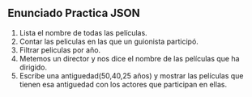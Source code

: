 ## Enunciado Practica JSON

1. Lista el nombre de todas las películas.
2. Contar las peliculas en las que un guionista participó.
3. Filtrar peliculas por año.
4. Metemos un director y nos dice el nombre de las películas que ha dirigido.
5. Escribe una antiguedad(50,40,25 años) y mostrar las películas que tienen esa antiguedad con los actores que participan en ellas. 
